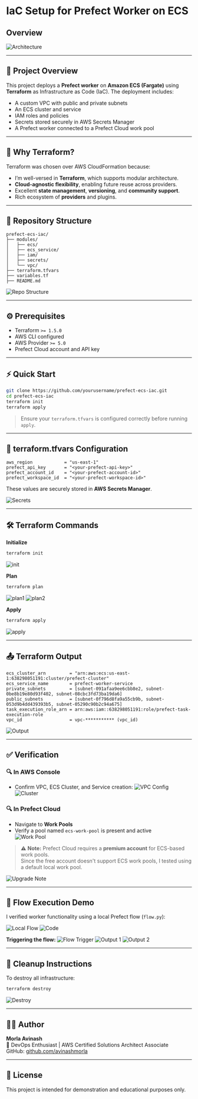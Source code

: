 # IaC Setup for Prefect Worker on ECS

## Overview  
![Architecture](https://github.com/user-attachments/assets/55c181d4-92e1-4542-afb8-8a0f415b6ace)

---

## 🚀 Project Overview
This project deploys a **Prefect worker** on **Amazon ECS (Fargate)** using **Terraform** as Infrastructure as Code (IaC). The deployment includes:
- A custom VPC with public and private subnets
- An ECS cluster and service
- IAM roles and policies
- Secrets stored securely in AWS Secrets Manager
- A Prefect worker connected to a Prefect Cloud work pool

---

## 🔧 Why Terraform?
Terraform was chosen over AWS CloudFormation because:
- I’m well-versed in **Terraform**, which supports modular architecture.
- **Cloud-agnostic flexibility**, enabling future reuse across providers.
- Excellent **state management**, **versioning**, and **community support**.
- Rich ecosystem of **providers** and plugins.

---

## 📁 Repository Structure
```
prefect-ecs-iac/
├── modules/
│   ├── ecs/
│   ├── ecs_service/
│   ├── iam/
│   ├── secrets/
│   └── vpc/
├── terraform.tfvars
├── variables.tf
├── README.md
```

![Repo Structure](https://github.com/user-attachments/assets/dbdba723-6828-426d-87f9-0e3a5b95ae3f)

---

## ⚙️ Prerequisites
- Terraform `>= 1.5.0`
- AWS CLI configured
- AWS Provider `>= 5.0`
- Prefect Cloud account and API key

---

## ⚡ Quick Start

```bash
git clone https://github.com/yourusername/prefect-ecs-iac.git
cd prefect-ecs-iac
terraform init
terraform apply
```

> Ensure your `terraform.tfvars` is configured correctly before running `apply`.

---

## 🔐 terraform.tfvars Configuration

```hcl
aws_region            = "us-east-1"
prefect_api_key       = "<your-prefect-api-key>"
prefect_account_id    = "<your-prefect-account-id>"
prefect_workspace_id  = "<your-prefect-workspace-id>"
```

These values are securely stored in **AWS Secrets Manager**.

![Secrets](https://github.com/user-attachments/assets/0c3be2f8-87a3-475b-be4b-203d71b03617)

---

## 🛠️ Terraform Commands

**Initialize**
```bash
terraform init
```
![init](https://github.com/user-attachments/assets/c19ea8be-6178-4d56-8c54-adde4db7072b)

**Plan**
```bash
terraform plan
```
![plan1](https://github.com/user-attachments/assets/4466d562-29b2-4b7b-8a32-44d7c55c9ae4)
![plan2](https://github.com/user-attachments/assets/55a37c5c-e91b-414e-bab1-bca859bb7d44)

**Apply**
```bash
terraform apply
```
![apply](https://github.com/user-attachments/assets/b139cd9e-0332-466b-b453-4221c2518014)

---

## 📤 Terraform Output

```
ecs_cluster_arn         = "arn:aws:ecs:us-east-1:638298051191:cluster/prefect-cluster"
ecs_service_name        = prefect-worker-service
private_subnets         = [subnet-091afaa9ee6cbb8e2, subnet-0be8b19e80d93f402, subnet-08cbc3fd73ba19da6]
public_subnets          = [subnet-0f796d8fa9a55cb9b, subnet-053d9b4dd439393b5, subnet-05290c90b2c94a675]
task_execution_role_arn = arn:aws:iam::638298051191:role/prefect-task-execution-role
vpc_id                  = vpc-*********** (vpc_id)
```

![Output](https://github.com/user-attachments/assets/23e45c05-3f50-444e-a0be-d752d61f4201)

---

## ✅ Verification

### 🔍 In AWS Console
- Confirm VPC, ECS Cluster, and Service creation:
  ![VPC Config](https://github.com/user-attachments/assets/de17acc2-53ac-43fb-80c2-01b1bb5ae72c)
  ![Cluster](https://github.com/user-attachments/assets/99770193-bcaa-44c8-9c4a-837dca37e5fd)

### 🔍 In Prefect Cloud
- Navigate to **Work Pools**
- Verify a pool named `ecs-work-pool` is present and active  
  ![Work Pool](https://github.com/user-attachments/assets/ece4481b-0884-48bc-8d32-a2a7ac47d6af)

> ⚠️ **Note:** Prefect Cloud requires a **premium account** for ECS-based work pools.  
> Since the free account doesn't support ECS work pools, I tested using a default local work pool.

![Upgrade Note](https://github.com/user-attachments/assets/32031311-b3e2-4dac-9b0a-f755dabe0ffa)

---

## 🧪 Flow Execution Demo

I verified worker functionality using a local Prefect flow (`flow.py`):

![Local Flow](https://github.com/user-attachments/assets/0632bcdd-8956-4e79-a12d-467551f4f593)
![Code](https://github.com/user-attachments/assets/fad94309-5f55-4cb8-b4c5-bb18aa583cfb)

**Triggering the flow:**
![Flow Trigger](https://github.com/user-attachments/assets/036f5d1d-7a1d-448a-8660-8bcb544be3a1)
![Output 1](https://github.com/user-attachments/assets/8f37c57c-b176-4809-80be-18b7d8ca57b1)
![Output 2](https://github.com/user-attachments/assets/ec49093b-2a8d-46c2-91c8-f783bb6e177b)

---

## 🧹 Cleanup Instructions

To destroy all infrastructure:
```bash
terraform destroy
```
![Destroy](https://github.com/user-attachments/assets/27ecd638-628f-49d3-ae32-8fcd53caeaf6)

---

## 🙋‍♂️ Author

**Morla Avinash**  
🚀 DevOps Enthusiast | AWS Certified Solutions Architect Associate  
GitHub: [github.com/avinashmorla](https://github.com/avinashmorla)

---

## 📄 License

This project is intended for demonstration and educational purposes only.
